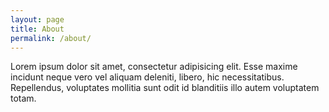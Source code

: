 ```yaml
---
layout: page
title: About
permalink: /about/
---
```


Lorem ipsum dolor sit amet, consectetur adipisicing elit. Esse maxime incidunt neque vero vel aliquam deleniti, libero, hic necessitatibus. Repellendus, voluptates mollitia sunt odit id blanditiis illo autem voluptatem totam.

